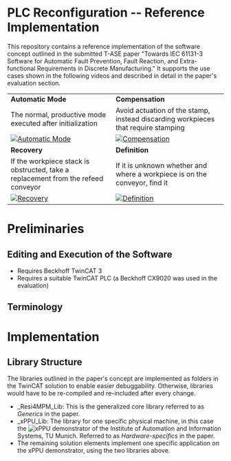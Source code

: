 # PLC Reconfiguration -- Reference Implementation

This repository contains a reference implementation of the software concept outlined in the submitted T-ASE paper "Towards IEC 61131-3 Software for Automatic Fault Prevention, Fault Reaction, and Extra-functional Requirements in Discrete Manufacturing." It supports the use cases shown in the following videos and described in detail in the paper's evaluation section.

|  |  |
| -------- | -------- |
| **Automatic Mode** | **Compensation** |
| The normal, productive mode executed after initialization | Avoid actuation of the stamp, instead discarding workpieces that require stamping |
| [![Automatic Mode](https://img.youtube.com/vi/Riqdtfzf_DI/maxresdefault.jpg)](https://youtu.be/Riqdtfzf_DI) | [![Compensation](https://img.youtube.com/vi/Z-tGKAy7fQM/maxresdefault.jpg)](https://youtu.be/Z-tGKAy7fQM) |
| **Recovery** | **Definition** |
| If the workpiece stack is obstructed, take a replacement from the refeed conveyor | If it is unknown whether and where a workpiece is on the conveyor, find it |
| [![Recovery](https://img.youtube.com/vi/wgbLtSLLDtA/maxresdefault.jpg)](https://youtu.be/wgbLtSLLDtA) | [![Definition](https://img.youtube.com/vi/H6qLUh4iuOQ/maxresdefault.jpg)](https://youtu.be/H6qLUh4iuOQ) |

# Preliminaries

## Editing and Execution of the Software
* Requires Beckhoff TwinCAT 3
* Requires a suitable TwinCAT PLC (a Beckhoff CX9020 was used in the evaluation)

## Terminology

# Implementation

## Library Structure
The libraries outlined in the paper's concept are implemented as folders in the TwinCAT solution to enable easier debuggability. Otherwise, libraries would have to be re-compiled and re-included after every change.
* _Resi4MPM_Lib: This is the generalized core library referred to as *Generics* in the paper.
* _xPPU_Lib: The library for one specific physical machine, in this case the ![xPPU demonstrator](https://www.mec.ed.tum.de/ais/forschung/demonstratoren/ppu/) of the Institute of Automation and Information Systems, TU Munich. Referred to as *Hardware-specifics* in the paper.
* The remaining solution elements implement one specific application on the xPPU demonstrator, using the two libraries above.
